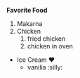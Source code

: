 **Favorite Food**
1. Makarna
2. Chicken
   1. fried chicken
   2. chicken in oven
* Ice Cream :heart:
   * vanilia :silly:
